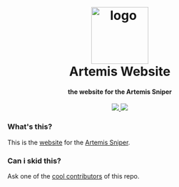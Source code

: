 <h1 align="center">
  <br>
  <a href="https://github.com/TheRedstoneRadiant/Artemis-Website/"><img src="https://raw.githubusercontent.com/TheRedstoneRadiant/Artemis-Website/master/public/favicon/icon.png" width=128 height=128 alt="logo"></a>
  <br>
  Artemis Website
  <br>
</h1>

<h4 align="center">the website for the Artemis Sniper</h4>

<p align="center">
  <a href="https://github.com/smintf/autolingo/blob/master/LICENSE/">
    <img src="https://img.shields.io/badge/license-MIT-blue">
  </a>
  <a href="https://github.com/TheRedstoneRadiant/Artemis-Website/deployments/activity_log?environment=Production">
      <img src="https://img.shields.io/github/deployments/TheRedstoneRadiant/Artemis-Website/production?label=deployment">
  </a>
  <a>
</p>

### What's this?

This is the [website](https://art2.cf) for the [Artemis Sniper](https://github.com/Everest187/Artemis-Sniper).

### Can i skid this?

Ask one of the [cool contributors](https://github.com/TheRedstoneRadiant/Artemis-Website/graphs/contributors) of this repo.
